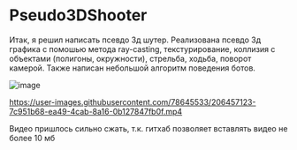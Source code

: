 # Pseudo3DShooter

Итак, я решил написать псевдо 3д шутер. Реализована псевдо 3д графика с помошью метода ray-casting, текстурирование, коллизия с объектами (полигоны, окружности), стрельба, ходьба, поворот камерой. Также написан небольшой алгоритм поведения ботов.

![image](https://user-images.githubusercontent.com/78645533/188282296-101b8fe3-8a3d-4de8-9f37-e7992e918b27.png)

https://user-images.githubusercontent.com/78645533/206457123-7c951b68-ea49-4cab-8a16-0b127847fb0f.mp4

Видео пришлось сильно сжать, т.к. гитхаб позволяет вставлять видео не более 10 мб

